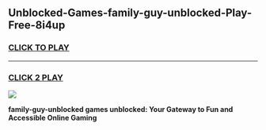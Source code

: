 
## Unblocked-Games-family-guy-unblocked-Play-Free-8i4up
<h3>
<a href="https://premium76.site?title=family-guy-unblocked&ref=21A">CLICK TO PLAY</a></h3>
<hr>

<h3>
<a href="https://premium76.site?title=family-guy-unblocked&ref=21A">CLICK 2 PLAY</a>
  
</h3>

<a href="https://premium76.site?title=family-guy-unblocked&ref=21A"><img src="https://clearcache.store/games.png"></a>


**family-guy-unblocked games unblocked: Your Gateway to Fun and Accessible Online Gaming**
